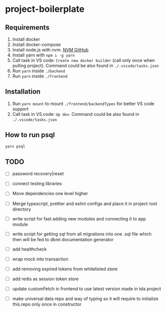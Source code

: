# project-boilerplate

## Requirements

1. Install docker
2. Install docker-compose
3. Install node.js with nvm. [NVM GitHub](https://github.com/nvm-sh/nvm)
4. Install yarn with `npm i -g yarn`
5. Call task in VS code: `Create new docker builder` (call only once when pulling project). Command could be also found in `./.vscode/tasks.json`
6. Run `yarn` inside `./backend`
7. Run `yarn` inside `./frontend`

## Installation

1. Run `yarn mount` to mount `./frontend/backendTypes` for better VS code support
2. Call task in VS code: `Up dev`. Command could be also found in `./.vscode/tasks.json`

## How to run psql

```bash
yarn psql
```

## TODO

- [ ] password recovery|reset

- [ ] connect testing libraries

- [ ] Move dependencies one level higher

- [ ] Merge typescript, prettier and eslint configs and place it in project root directory

- [ ] write script for fast adding new modules and connecting it to app module

- [ ] write script for getting sql from all migrations into one .sql file which then will be fed to dbml documentation generator

- [ ] add healthcheck

- [ ] wrap mock into transaction

- [ ] add removing expired tokens from whitelisted store

- [ ] add redis as session token store

- [ ] update customFetch in frontend to use latest version made in tda project

- [ ] make universal data repo and way of typing so it will require to initialize this.repo only once in constructor
